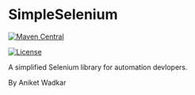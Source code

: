 # SimpleSelenium


[![Maven Central](https://maven-badges.herokuapp.com/maven-central/com.github.AniketDevloper1/com.github.SimpleSelenium/badge.svg)](https://maven-badges.herokuapp.com/maven-central/com.github.AniketDevloper1/com.github.SimpleSelenium/)



[![License](http://img.shields.io/:license-apache-blue.svg)](http://www.apache.org/licenses/LICENSE-2.0.html)



A simplified Selenium library for automation devlopers. 

By Aniket Wadkar
